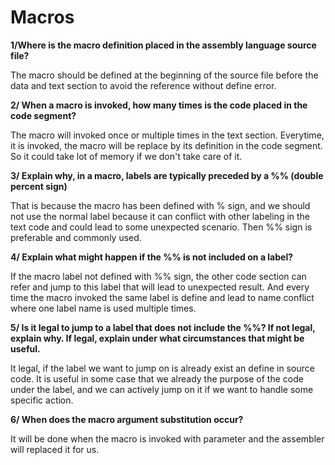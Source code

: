 # Macros
**1/Where is the macro definition placed in the assembly language source file?**

The macro should be defined at the beginning of the source file before the data and text section to avoid the reference without define error.

**2/ When a macro is invoked, how many times is the code placed in the code segment?**

The macro will invoked once or multiple times in the text section. Everytime, it is invoked, the macro will be replace by its definition in the code segment. So it could take lot of memory if we don't take care of it.

**3/ Explain why, in a macro, labels are typically preceded by a %% (double percent sign)**

That is because the macro has been defined with % sign, and we should not use the normal label because it can conflict with other labeling in the text code and could lead to some unexpected scenario. Then %% sign is preferable and commonly used.

**4/ Explain what might happen if the %% is not included on a label?**

If the macro label not defined with %% sign, the other code section can refer and jump to this label that will lead to unexpected result. And every time the macro invoked the same label is define and lead to name conflict where one label name is used multiple times.

**5/ Is it legal to jump to a label that does not include the %%? If not legal, explain why. If legal, explain under what circumstances that might be useful.**

It legal, if the label we want to jump on is already exist an define in source code. It is useful in some case that we already the purpose of the code under the label, and we can actively jump on it if we want to handle some specific action.

**6/ When does the macro argument substitution occur?**

It will be done when the macro is invoked with parameter and the assembler will replaced it for us.
